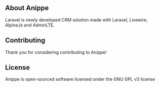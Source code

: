 ## About Anippe

Laravel is newly developed CRM solution made with Laravel, Livewire, AlpineJs and AdminLTE. 

## Contributing

Thank you for considering contributing to Anippe!

## License

Anippe is open-sourced software licensed under the GNU GPL v3 license
